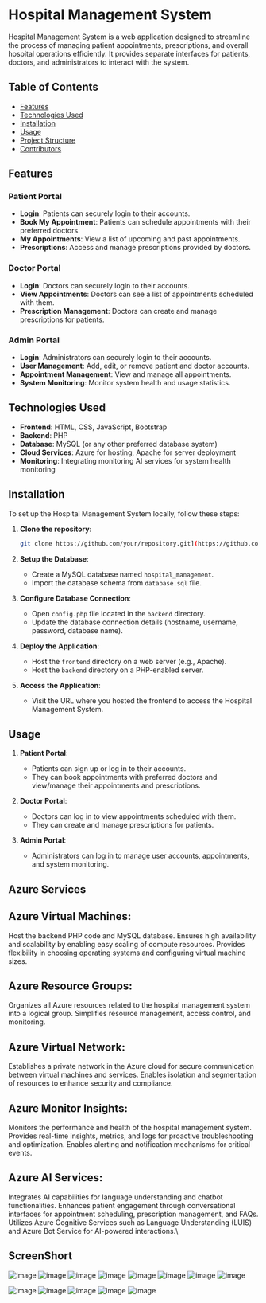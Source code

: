 # Hospital Management System

Hospital Management System is a web application designed to streamline the process of managing patient appointments, prescriptions, and overall hospital operations efficiently. It provides separate interfaces for patients, doctors, and administrators to interact with the system.

## Table of Contents
- [Features](#features)
- [Technologies Used](#technologies-used)
- [Installation](#installation)
- [Usage](#usage)
- [Project Structure](#project-structure)
- [Contributors](#contributors)

## Features

### Patient Portal
- **Login**: Patients can securely login to their accounts.
- **Book My Appointment**: Patients can schedule appointments with their preferred doctors.
- **My Appointments**: View a list of upcoming and past appointments.
- **Prescriptions**: Access and manage prescriptions provided by doctors.

### Doctor Portal
- **Login**: Doctors can securely login to their accounts.
- **View Appointments**: Doctors can see a list of appointments scheduled with them.
- **Prescription Management**: Doctors can create and manage prescriptions for patients.

### Admin Portal
- **Login**: Administrators can securely login to their accounts.
- **User Management**: Add, edit, or remove patient and doctor accounts.
- **Appointment Management**: View and manage all appointments.
- **System Monitoring**: Monitor system health and usage statistics.

## Technologies Used
- **Frontend**: HTML, CSS, JavaScript, Bootstrap
- **Backend**: PHP
- **Database**: MySQL (or any other preferred database system)
- **Cloud Services**: Azure for hosting, Apache for server deployment
- **Monitoring**: Integrating monitoring AI services for system health monitoring

## Installation

To set up the Hospital Management System locally, follow these steps:

1. **Clone the repository**: 
    ```bash
    git clone https://github.com/your/repository.git](https://github.com/bhavanipaneerselvam/azure_hms
    ```

2. **Setup the Database**:
    - Create a MySQL database named `hospital_management`.
    - Import the database schema from `database.sql` file.

3. **Configure Database Connection**:
    - Open `config.php` file located in the `backend` directory.
    - Update the database connection details (hostname, username, password, database name).

4. **Deploy the Application**:
    - Host the `frontend` directory on a web server (e.g., Apache).
    - Host the `backend` directory on a PHP-enabled server.

5. **Access the Application**:
    - Visit the URL where you hosted the frontend to access the Hospital Management System.

## Usage

1. **Patient Portal**:
    - Patients can sign up or log in to their accounts.
    - They can book appointments with preferred doctors and view/manage their appointments and prescriptions.

2. **Doctor Portal**:
    - Doctors can log in to view appointments scheduled with them.
    - They can create and manage prescriptions for patients.

3. **Admin Portal**:
    - Administrators can log in to manage user accounts, appointments, and system monitoring.


## Azure Services 

## Azure Virtual Machines:

Host the backend PHP code and MySQL database.
Ensures high availability and scalability by enabling easy scaling of compute resources.
Provides flexibility in choosing operating systems and configuring virtual machine sizes.
## Azure Resource Groups:

Organizes all Azure resources related to the hospital management system into a logical group.
Simplifies resource management, access control, and monitoring.
## Azure Virtual Network:

Establishes a private network in the Azure cloud for secure communication between virtual machines and services.
Enables isolation and segmentation of resources to enhance security and compliance.
## Azure Monitor Insights:

Monitors the performance and health of the hospital management system.
Provides real-time insights, metrics, and logs for proactive troubleshooting and optimization.
Enables alerting and notification mechanisms for critical events.
## Azure AI Services:

Integrates AI capabilities for language understanding and chatbot functionalities.
Enhances patient engagement through conversational interfaces for appointment scheduling, prescription management, and FAQs.
Utilizes Azure Cognitive Services such as Language Understanding (LUIS) and Azure Bot Service for AI-powered interactions.\



## ScreenShort 
![image](https://github.com/bhavanipaneerselvam/azure_hms/assets/153912844/1a61c622-9466-4d30-9a80-e9dce4f6dcc8)
![image](https://github.com/bhavanipaneerselvam/azure_hms/assets/153912844/bb94872c-9557-4441-bea3-4e9f7eba6cdb)
![image](https://github.com/bhavanipaneerselvam/azure_hms/assets/153912844/b97a7e10-6053-49c1-9256-d4692086854d)
![image](https://github.com/bhavanipaneerselvam/azure_hms/assets/153912844/3a854ba0-2206-4db5-8ff1-eb3fd38ff9cb)
![image](https://github.com/bhavanipaneerselvam/azure_hms/assets/153912844/6c30fefb-5f15-491e-be4a-ffcc17aefef3)
![image](https://github.com/bhavanipaneerselvam/azure_hms/assets/153912844/058467d3-5092-40b7-95c8-9d87e8f28c31)
![image](https://github.com/bhavanipaneerselvam/azure_hms/assets/153912844/df0af038-04f7-4c7c-ac12-167320a38dc4)
![image](https://github.com/bhavanipaneerselvam/azure_hms/assets/153912844/62726717-2824-49a6-996d-c3bf35ffacc6)

![image](https://github.com/bhavanipaneerselvam/azure_hms/assets/153825193/17acb5e9-9e08-4c58-a7aa-ad63af8dfcd0)
![image](https://github.com/bhavanipaneerselvam/azure_hms/assets/153825193/ef163471-a692-4d7d-bc52-a0f030ce8604)
![image](https://github.com/bhavanipaneerselvam/azure_hms/assets/153825193/6b7c5528-d44c-43ef-a48d-7fb7314af947)
![image](https://github.com/bhavanipaneerselvam/azure_hms/assets/153825193/86bf13fe-d323-41ea-bda9-d6dc28d59681)
![image](https://github.com/bhavanipaneerselvam/azure_hms/assets/153825193/ee6ddf88-ef6a-4f0b-9103-6b27cce6577e)


















